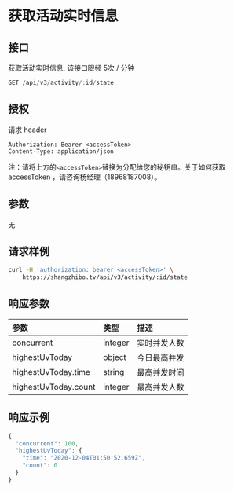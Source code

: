 # 获取活动实时信息

## 接口

获取活动实时信息, 该接口限频 5次 / 分钟

```javascript
GET /api/v3/activity/:id/state
```

## 授权

请求 header

```http
Authorization: Bearer <accessToken>
Content-Type: application/json
```

注：请将上方的`<accessToken>`替换为分配给您的秘钥串。关于如何获取 accessToken ，请咨询杨经理（18968187008）。

## 参数

无

## 请求样例

```bash
curl -H 'authorization: bearer <accessToken>' \
	https://shangzhibo.tv/api/v3/activity/:id/state
```

## 响应参数

| 参数 | 类型 | 描述 |
| :--- | :--- | :--- |
| concurrent | integer | 实时并发人数 |
| highestUvToday | object | 今日最高并发 |
| highestUvToday.time | string |  最高并发时间 |
| highestUvToday.count | integer| 最高并发人数 | 

## 响应示例

```javascript
{
  "concurrent": 100,
  "highestUvToday": {
    "time": "2020-12-04T01:50:52.659Z",
    "count": 0
  }
}
```

